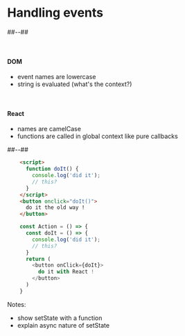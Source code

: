 <!-- .slide: class="two-column-layout" -->

# Handling events

##--##

<br/>

#### DOM
* event names are lowercase
* string is evaluated (what's the context?)

<br/>

#### React
* names are camelCase
* functions are called in global context like pure callbacks

##--##

```html
    <script>
      function doIt() {
        console.log('did it');
        // this?
      }
    </script>
    <button onclick="doIt()">
      do it the old way !
    </button>
```

```javascript
    const Action = () => {
      const doIt = () => {
        console.log('did it');
        // this?
      }
      return (
        <button onClick={doIt}>
          do it with React !
        </button>
      )
    }
```

Notes:
- show setState with a function
- explain async nature of setState
